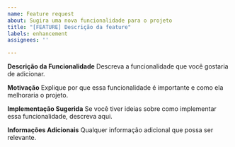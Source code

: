 ```yaml
---
name: Feature request
about: Sugira uma nova funcionalidade para o projeto
title: "[FEATURE] Descrição da feature"
labels: enhancement
assignees: ''

---
```


**Descrição da Funcionalidade**
Descreva a funcionalidade que você gostaria de adicionar.

**Motivação**
Explique por que essa funcionalidade é importante e como ela melhoraria o projeto.

**Implementação Sugerida**
Se você tiver ideias sobre como implementar essa funcionalidade, descreva aqui.

**Informações Adicionais**
Qualquer informação adicional que possa ser relevante.
